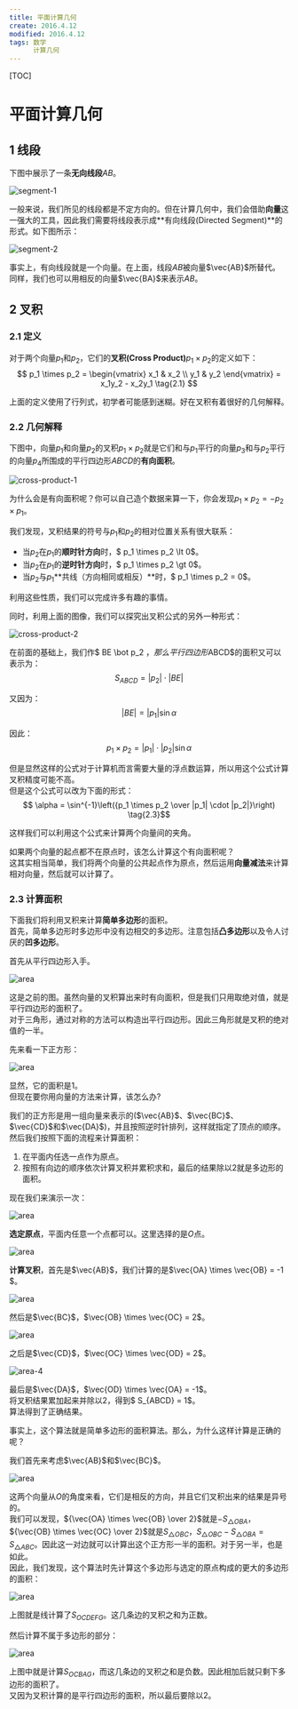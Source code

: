 ```yaml
---
title: 平面计算几何
create: 2016.4.12
modified: 2016.4.12
tags: 数学
      计算几何
---
```

[TOC]
# 平面计算几何
## 1 线段
下图中展示了一条**无向线段**$AB$。

![segment-1](https://git.oschina.net/riteme/blogimg/raw/master/geometry/segment-1.svg)

一般来说，我们所见的线段都是不定方向的。但在计算几何中，我们会借助**向量**这一强大的工具，因此我们需要将线段表示成**有向线段(Directed Segment)**的形式。如下图所示：

![segment-2](https://git.oschina.net/riteme/blogimg/raw/master/geometry/segment-2.svg)

事实上，有向线段就是一个向量。在上面，线段$AB$被向量$\vec{AB}$所替代。  
同样，我们也可以用相反的向量$\vec{BA}$来表示$AB$。

## 2 叉积
### 2.1 定义
对于两个向量$p_1$和$p_2$，它们的**叉积(Cross Product)**$p_1 \times p_2$的定义如下：
$$
p_1 \times p_2 = 
\begin{vmatrix}
x_1 & x_2 \\
y_1 & y_2
\end{vmatrix} = 
x_1y_2 - x_2y_1
\tag{2.1}
$$

上面的定义使用了行列式，初学者可能感到迷糊。好在叉积有着很好的几何解释。

### 2.2 几何解释
下图中，向量$p_1$和向量$p_2$的叉积$p_1 \times p_2$就是它们和与$p_1$平行的向量$p_3$和与$p_2$平行的向量$p_4$所围成的平行四边形$ABCD$的**有向面积**。

![cross-product-1](https://git.oschina.net/riteme/blogimg/raw/master/geometry/cross-product-1.svg)

为什么会是有向面积呢？你可以自己造个数据来算一下，你会发现$p_1 \times p_2 = -p_2 \times p_1$。

我们发现，叉积结果的符号与$p_1$和$p_2$的相对位置关系有很大联系：

* 当$p_2$在$p_1$的**顺时针方向**时，$ p_1 \times p_2 \lt 0$。  
* 当$p_2$在$p_1$的**逆时针方向**时，$ p_1 \times p_2 \gt 0$。  
* 当$p_2$与$p_1$**共线（方向相同或相反）**时，$ p_1 \times p_2 = 0$。

利用这些性质，我们可以完成许多有趣的事情。

同时，利用上面的图像，我们可以探究出叉积公式的另外一种形式：

![cross-product-2](https://git.oschina.net/riteme/blogimg/raw/master/geometry/cross-product-2.svg)

在前面的基础上，我们作$ BE \bot p_2 $，那么平行四边形$ABCD$的面积又可以表示为：
$$ S_{ABCD} = |p_2| \cdot |BE| $$

又因为：
$$ |BE| = |p_1| \sin \alpha $$

因此：
$$ p_1 \times p_2 = |p_1|\cdot|p_2|\sin \alpha \tag{2.2} $$

但是显然这样的公式对于计算机而言需要大量的浮点数运算，所以用这个公式计算叉积精度可能不高。  
但是这个公式可以改为下面的形式：
$$ \alpha = \sin^{-1}\left({p_1 \times p_2 \over |p_1| \cdot |p_2|}\right) \tag{2.3}$$

这样我们可以利用这个公式来计算两个向量间的夹角。

如果两个向量的起点都不在原点时，该怎么计算这个有向面积呢？  
这其实相当简单，我们将两个向量的公共起点作为原点，然后运用**向量减法**来计算相对向量，然后就可以计算了。

### 2.3 计算面积
下面我们将利用叉积来计算**简单多边形**的面积。  
首先，简单多边形时多边形中没有边相交的多边形。注意包括**凸多边形**以及令人讨厌的**凹多边形**。

首先从平行四边形入手。

![area](https://git.oschina.net/riteme/blogimg/raw/master/geometry/cross-product-1.svg)

这是之前的图。虽然向量的叉积算出来时有向面积，但是我们只用取绝对值，就是平行四边形的面积了。  
对于三角形，通过对称的方法可以构造出平行四边形。因此三角形就是叉积的绝对值的一半。

先来看一下正方形：

![area](https://git.oschina.net/riteme/blogimg/raw/master/geometry/area-1.svg)

显然，它的面积是$1$。  
但现在要你用向量的方法来计算，该怎么办?

我们的正方形是用一组向量来表示的($\vec{AB}$、$\vec{BC}$、$\vec{CD}$和$\vec{DA}$)，并且按照逆时针排列，这样就指定了顶点的顺序。  
然后我们按照下面的流程来计算面积：

1. 在平面内任选一点作为原点。  
2. 按照有向边的顺序依次计算叉积并累积求和，最后的结果除以$2$就是多边形的面积。

现在我们来演示一次：

![area](https://git.oschina.net/riteme/blogimg/raw/master/geometry/area-2.svg)

**选定原点**，平面内任意一个点都可以。这里选择的是$O$点。

![area](https://git.oschina.net/riteme/blogimg/raw/master/geometry/area-3.svg)

**计算叉积**，首先是$\vec{AB}$，我们计算的是$\vec{OA} \times \vec{OB} = -1 $。

![area](https://git.oschina.net/riteme/blogimg/raw/master/geometry/area-4.svg)

然后是$\vec{BC}$，$\vec{OB} \times \vec{OC} = 2$。

![area](https://git.oschina.net/riteme/blogimg/raw/master/geometry/area-5.svg)

之后是$\vec{CD}$，$\vec{OC} \times \vec{OD} = 2$。

![area-4](https://git.oschina.net/riteme/blogimg/raw/master/geometry/area-6.svg)

最后是$\vec{DA}$，$\vec{OD} \times \vec{OA} = -1$。  
将叉积结果累加起来并除以$2$，得到$ S_{ABCD} = 1$。  
算法得到了正确结果。

事实上，这个算法就是简单多边形的面积算法。那么，为什么这样计算是正确的呢？

我们首先来考虑$\vec{AB}$和$\vec{BC}$。

![area](https://git.oschina.net/riteme/blogimg/raw/master/geometry/area-7.svg)

这两个向量从$O$的角度来看，它们是相反的方向，并且它们叉积出来的结果是异号的。  
我们可以发现，${\vec{OA} \times \vec{OB} \over 2}$就是$-S_{\triangle OBA}$，${\vec{OB} \times \vec{OC} \over 2}$就是$S_{\triangle OBC}$，$S_{\triangle OBC}-S_{\triangle OBA} = S_{\triangle ABC}$。因此这一对边就可以计算出这个正方形一半的面积。对于另一半，也是如此。  
因此，我们发现，这个算法时先计算这个多边形与选定的原点构成的更大的多边形的面积：

![area](https://git.oschina.net/riteme/blogimg/raw/master/geometry/area-8.svg)

上图就是线计算了$S_{OCDEFG}$。这几条边的叉积之和为正数。

然后计算不属于多边形的部分：

![area](https://git.oschina.net/riteme/blogimg/raw/master/geometry/area-9.svg)

上图中就是计算$S_{OCBAG}$，而这几条边的叉积之和是负数。因此相加后就只剩下多边形的面积了。  
又因为叉积计算的是平行四边形的面积，所以最后要除以$2$。
